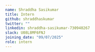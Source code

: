 ```yaml
---
name: Shraddha Sasikumar
title: Intern
github: shraddhaskumar
twitter: ""
linkedin: shraddha-sasikumar-730940267
slack: U08L8MF6FNJ
joining_date: "09/07/2025"
role: intern
---
```

